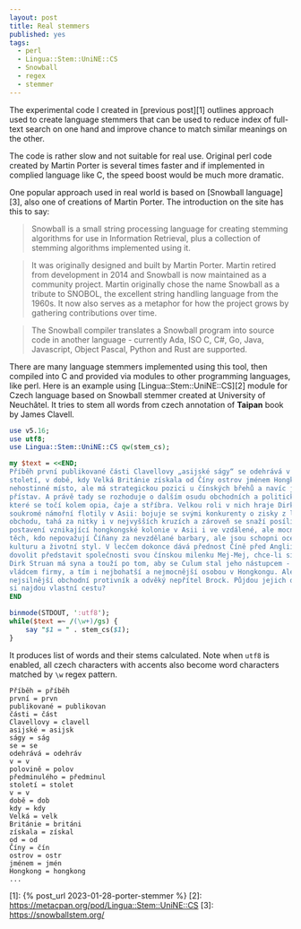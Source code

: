 ```yaml
---
layout: post
title: Real stemmers
published: yes
tags:
  - perl
  - Lingua::Stem::UniNE::CS
  - Snowball
  - regex
  - stemmer
---
```

The experimental code I created in [previous post][1] outlines approach used to create language stemmers that can be used to reduce index of full-text search on one hand and improve chance to match similar meanings on the other.

The code is rather slow and not suitable for real use. Original perl code created by Martin Porter is several times faster and if implemented in complied language like C, the speed boost would be much more dramatic.

One popular approach used in real world is based on [Snowball language][3], also one of creations of Martin Porter. The introduction on the site has this to say:

> Snowball is a small string processing language for creating stemming algorithms for use in Information Retrieval, plus a collection of stemming algorithms implemented using it.

> It was originally designed and built by Martin Porter. Martin retired from development in 2014 and Snowball is now maintained as a community project. Martin originally chose the name Snowball as a tribute to SNOBOL, the excellent string handling language from the 1960s. It now also serves as a metaphor for how the project grows by gathering contributions over time.

> The Snowball compiler translates a Snowball program into source code in another language - currently Ada, ISO C, C#, Go, Java, Javascript, Object Pascal, Python and Rust are supported. 

There are many language stemmers implemented using this tool, then compiled into C and provided via modules to other programming languages, like perl. Here is an example using [Lingua::Stem::UniNE::CS][2] module for Czech language based on Snowball stemmer created at University of Neuchâtel. It tries to stem all words from czech annotation of **Taipan** book by James Clavell.

```perl
use v5.16;
use utf8;
use Lingua::Stem::UniNE::CS qw(stem_cs);

my $text = <<END;
Příběh první publikované části Clavellovy „asijské ságy“ se odehrává v polovině předminulého 
století, v době, kdy Velká Británie získala od Číny ostrov jménem Hongkong. Je to sice pusté a 
nehostinné místo, ale má strategickou pozici u čínských břehů a navíc jde o dokonale chráněný 
přístav. A právě tady se rozhoduje o dalším osudu obchodních a politických vztahů Británie s Čínou, 
které se točí kolem opia, čaje a stříbra. Velkou roli v nich hraje Dirk Struan, vlastník největší 
soukromé námořní flotily v Asii: bojuje se svými konkurenty o zisky z legálního i pokoutního 
obchodu, tahá za nitky i v nejvyšších kruzích a zároveň se snaží posílit dosud vratké a nejisté 
postavení vznikající hongkongské kolonie v Asii i ve vzdálené, ale mocné Anglii. Struan je jedním z 
těch, kdo nepovažují Číňany za nevzdělané barbary, ale jsou schopni ocenit a respektovat jejich 
kulturu a životní styl. V lecčem dokonce dává přednost Číně před Anglií, ale ani on si nemůže 
dovolit představit společnosti svou čínskou milenku Mej-Mej, chce-li si udržet výsadní postavení. 
Dirk Struan má syna a touží po tom, aby se Culum stal jeho nástupcem - tchaj-panem, nejvyšším 
vládcem firmy, a tím i nejbohatší a nejmocnější osobou v Hongkongu. Ale syna má i Struanův 
nejsilnější obchodní protivník a odvěký nepřítel Brock. Půjdou jejich děti ve šlépějích otců, nebo 
si najdou vlastní cestu?
END

binmode(STDOUT, ':utf8');
while($text =~ /(\w+)/gs) {
    say "$1 = " . stem_cs($1);
}
```

It produces list of words and their stems calculated. Note when `utf8` is enabled, all czech characters with accents also become word characters matched by `\w` regex pattern.

```
Příběh = příběh
první = prvn
publikované = publikovan
části = část
Clavellovy = clavell
asijské = asijsk
ságy = ság
se = se
odehrává = odehráv
v = v
polovině = polov
předminulého = předminul
století = stolet
v = v
době = dob
kdy = kdy
Velká = velk
Británie = británi
získala = získal
od = od
Číny = čín
ostrov = ostr
jménem = jmén
Hongkong = hongkong
...
```

[1]: {% post_url 2023-01-28-porter-stemmer %}
[2]: https://metacpan.org/pod/Lingua::Stem::UniNE::CS
[3]: https://snowballstem.org/
